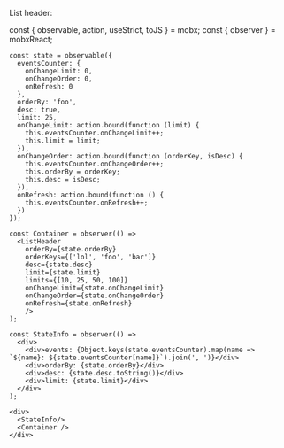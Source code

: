 List header:

 const { observable, action, useStrict, toJS } = mobx;
const { observer } = mobxReact;

    const state = observable({
      eventsCounter: {
        onChangeLimit: 0,
        onChangeOrder: 0,
        onRefresh: 0
      },
      orderBy: 'foo',
      desc: true,
      limit: 25,
      onChangeLimit: action.bound(function (limit) {
        this.eventsCounter.onChangeLimit++;
        this.limit = limit;
      }),
      onChangeOrder: action.bound(function (orderKey, isDesc) {
        this.eventsCounter.onChangeOrder++;
        this.orderBy = orderKey;
        this.desc = isDesc;
      }),
      onRefresh: action.bound(function () {
        this.eventsCounter.onRefresh++;
      })
    });

    const Container = observer(() =>
      <ListHeader
        orderBy={state.orderBy}
        orderKeys={['lol', 'foo', 'bar']}
        desc={state.desc}
        limit={state.limit}
        limits={[10, 25, 50, 100]}
        onChangeLimit={state.onChangeLimit}
        onChangeOrder={state.onChangeOrder}
        onRefresh={state.onRefresh}
        />
    );

    const StateInfo = observer(() =>
      <div>
        <div>events: {Object.keys(state.eventsCounter).map(name => `${name}: ${state.eventsCounter[name]}`).join(', ')}</div>
        <div>orderBy: {state.orderBy}</div>
        <div>desc: {state.desc.toString()}</div>
        <div>limit: {state.limit}</div>
      </div>
    );

    <div>
      <StateInfo/>
      <Container />
    </div>
